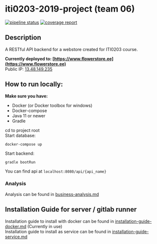 # iti0203-2019-project (team 06)

[![pipeline status](https://gitlab.cs.ttu.ee/taannu/iti0203-2019-project-back/badges/master/pipeline.svg)](https://gitlab.cs.ttu.ee/taannu/iti0203-2019-project-back/commits/master)
[![coverage report](https://gitlab.cs.ttu.ee/taannu/iti0203-2019-project-back/badges/master/coverage.svg)](https://gitlab.cs.ttu.ee/taannu/iti0203-2019-project-back/commits/master)

## Description

A RESTful API backend for a webstore created for ITI0203 course.

**Currently deployed to: [https://www.flowerstore.ee](https://www.flowerstore.ee)**  
Public IP: [13.48.149.235](http://13.48.149.235) 

## How to run locally:

__Make sure you have:__
* Docker (or Docker toolbox for windows)
* Docker-compose
* Java 11 or newer
* Gradle

cd to project root <br>
Start database:

```console
docker-compose up
```
Start backend:
```console
gradle bootRun
```
You can find api at `localhost:8080/api/{api_name}`


### Analysis
Analysis can be found in [business-analysis.md](readme/business-analysis.md)

## Installation Guide for server / gitlab runner
Installation guide to install with docker can be found in 
[installation-guide-docker.md](readme/installation-guide-docker.md) (Currently in use)  
Installation guide to install as service can be found in 
[installation-guide-service.md](readme/installation-guide-service.md)  
